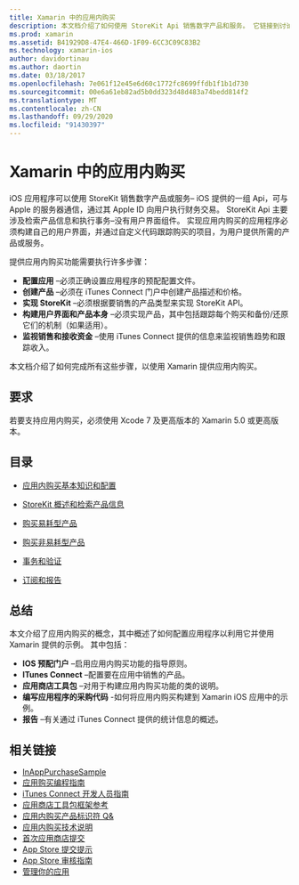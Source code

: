 ```yaml
---
title: Xamarin 中的应用内购买
description: 本文档介绍了如何使用 StoreKit Api 销售数字产品和服务。 它链接到讨论配置、可耗用产品、非可耗用产品、事务、订阅等的指南。
ms.prod: xamarin
ms.assetid: B41929D8-47E4-466D-1F09-6CC3C09C83B2
ms.technology: xamarin-ios
author: davidortinau
ms.author: daortin
ms.date: 03/18/2017
ms.openlocfilehash: 7e061f12e45e6d60c1772fc8699ffdb1f1b1d730
ms.sourcegitcommit: 00e6a61eb82ad5b0dd323d48d483a74bedd814f2
ms.translationtype: MT
ms.contentlocale: zh-CN
ms.lasthandoff: 09/29/2020
ms.locfileid: "91430397"
---
```

# <a name="in-app-purchasing-in-xamarinios"></a>Xamarin 中的应用内购买

iOS 应用程序可以使用 StoreKit 销售数字产品或服务– iOS 提供的一组 Api，可与 Apple 的服务器通信，通过其 Apple ID 向用户执行财务交易。 StoreKit Api 主要涉及检索产品信息和执行事务–没有用户界面组件。 实现应用内购买的应用程序必须构建自己的用户界面，并通过自定义代码跟踪购买的项目，为用户提供所需的产品或服务。

提供应用内购买功能需要执行许多步骤：

- **配置应用** –必须正确设置应用程序的预配配置文件。
- **创建产品** –必须在 iTunes Connect 门户中创建产品描述和价格。
- **实现 StoreKit** –必须根据要销售的产品类型来实现 StoreKit API。
- **构建用户界面和产品本身** –必须实现产品，其中包括跟踪每个购买和备份/还原它们的机制（如果适用）。
- **监视销售和接收资金** –使用 iTunes Connect 提供的信息来监视销售趋势和跟踪收入。

本文档介绍了如何完成所有这些步骤，以使用 Xamarin 提供应用内购买。

## <a name="requirements"></a>要求

若要支持应用内购买，必须使用 Xcode 7 及更高版本的 Xamarin 5.0 或更高版本。

## <a name="contents"></a>目录

- [应用内购买基本知识和配置](~/ios/platform/in-app-purchasing/in-app-purchase-basics-and-configuration.md)

- [StoreKit 概述和检索产品信息](~/ios/platform/in-app-purchasing/store-kit-overview-and-retreiving-product-information.md)

- [购买易耗型产品](~/ios/platform/in-app-purchasing/purchasing-consumable-products.md)

- [购买非易耗型产品](~/ios/platform/in-app-purchasing/purchasing-non-consumable-products.md)

- [事务和验证](~/ios/platform/in-app-purchasing/transactions-and-verification.md)

- [订阅和报告](~/ios/platform/in-app-purchasing/subscriptions-and-reporting.md)

## <a name="summary"></a>总结

本文介绍了应用内购买的概念，其中概述了如何配置应用程序以利用它并使用 Xamarin 提供的示例。 其中包括：

- **IOS 预配门户** –启用应用内购买功能的指导原则。
- **ITunes Connect** –配置要在应用中销售的产品。
- **应用商店工具包** –对用于构建应用内购买功能的类的说明。
- **编写应用程序的采购代码** -如何将应用内购买构建到 Xamarin iOS 应用中的示例。
- **报告** –有关通过 iTunes Connect 提供的统计信息的概述。

## <a name="related-links"></a>相关链接

- [InAppPurchaseSample](/samples/xamarin/ios-samples/storekit/)
- [应用购买编程指南](https://developer.apple.com/library/ios/documentation/NetworkingInternet/Conceptual/StoreKitGuide/Introduction.html)
- [iTunes Connect 开发人员指南](https://developer.apple.com/library/ios/documentation/LanguagesUtilities/Conceptual/iTunesConnect_Guide/iTunesConnect_Guide.pdf)
- [应用商店工具包框架参考](https://developer.apple.com/library/ios/documentation/StoreKit/Reference/StoreKit_Collection/StoreKit_Collection.pdf)
- [应用内购买产品标识符 Q&](https://developer.apple.com/library/ios/#qa/qa1329/_index.html)
- [应用内购买技术说明](https://developer.apple.com/library/ios/#technotes/tn2259/_index.html)
- [首次应用商店提交](https://developer.apple.com/library/ios/documentation/IDEs/Conceptual/AppDistributionGuide/Introduction/Introduction.html)
- [App Store 提交提示](https://developer.apple.com/appstore/resources/submission/tips.html)
- [App Store 审核指南](https://developer.apple.com/appstore/resources/approval/guidelines.html)
- [管理你的应用](https://developer.apple.com/appstore/resources/managing/index.html)